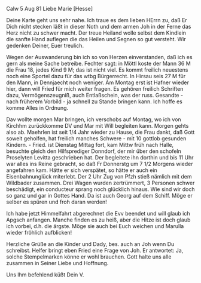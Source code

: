  Calw 5 Aug 81
Liebe Marie [Hesse]

Deine Karte geht uns sehr nahe. Ich traue es dem lieben HErrn zu, daß Er Dich nicht stecken läßt in dieser Noth und dem armen Joh in der Ferne das Herz nicht zu schwer macht. Der treue Heiland wolle selbst dem Kindlein die sanfte Hand auflegen die das Heilen und Segnen so gut versteht. Wir gedenken Deiner, Euer treulich.

Wegen der Auswanderung bin ich so von Herzen einverstanden, daß ich es gern als meine Sache betreibe. Fechter sagt: in Möttl koste der Mann 36 M die Frau 18, jedes Kind 9 M; das ist nicht viel. Es kommt freilich neuestens noch eine Sportel dazu für das wtbg Bürgerrecht. In Hirsau seis 27 M für den Mann, in Dennjaecht noch weniger. Am Montag erst ist Hafner wieder hier, dann will Fried für mich weiter fragen. Es gehören freilich Schriften dazu, Vermögenszeugniß, auch Entlaßschein, was der russ. Gesandte - nach früherem Vorbild - ja schnell zu Stande bringen kann. Ich hoffe es komme Alles in Ordnung.

Dav wollte morgen Mar bringen, ich verschobs auf Montag, wo ich von Kirchhm zurückkomme DV und Mar mit Will begleiten kann. Morgen gehts also ab. 
Maehrlen ist seit 1/4 Jahr wieder zu Hause, die Frau dankt, daß Gott soweit geholfen, hat freilich manches Schwere - mit 10 gottlob gesunden Kindern. - Fried. ist Dienstag Mittag fort, kam Mittw früh nach Halle, besuchte gleich den Hilfsprediger Donndorf, der mir über den schofeln Proselyten Levitta geschrieben hat. Der begleitete ihn dorthin und bis 11 Uhr war alles ins Reine gebracht, so daß Fr Donnerstg um 7 1/2 Morgens wieder angefahren kam. Hätte er sich verspätet, so hätte er auch ein Eisenbahnunglück miterlebt. Der 2 Uhr Zug von Pfzh stieß nämlich mit dem Wildbader zusammen. Drei Wagen wurden zertrümmert, 3 Personen schwer beschädigt, ein conducteur sprang noch glücklich hinaus. Wie sind wir doch so ganz und gar in Gottes Hand. Da ist auch Georg auf dem Schiff. Möge er selber es spüren und froh daran werden!

Ich habe jetzt Himmelfahrt abgerechnet die Evv beendet und will glaub ich Apgsch anfangen. Manche finden es zu heiß, aber die Hitze ist doch glaub ich vorbei, d.h. die ärgste. Möge sie auch bei Euch weichen und Marulla wieder fröhlich aufblicken!

Herzliche Grüße an die Kinder und Dady, bes. auch an Joh wenn Du schreibst. Helfer bringt eben Fried eine Frage von Joh. Er antwortet: Ja, solche Stempelmarken könne er wohl brauchen. Gott halte uns alle zusammen in Seiner Liebe und Hoffnung.

 Uns Ihm befehlend küßt Dein V.
